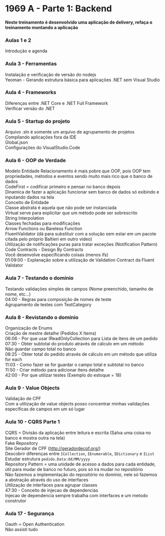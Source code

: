 # 1969 A - Parte 1: Backend

**Neste treinamento é desenvolvido uma aplicação de delivery, refaça o treinamento montando a aplicação**

### Aulas 1 e 2 
Introdução e agenda  

### Aula 3 - Ferramentas
Instalação e verificação de versão do nodejs  
Yeoman - Gerando estrutura básica para aplicações .NET sem Visual Studio  

### Aula 4 - Frameworks
Diferenças entre .NET Core e .NET Full Framework  
Verificar versão do .NET  

### Aula 5 - Startup do projeto
Arquivo .sln é somente um arquivo de agrupamento de projetos  
Compilando aplicações fora da IDE  
Global.json  
Configurações do VisualStudio.Code  

### Aula 6 - OOP de Verdade
Modelo Entidade Relacionamento é mais pobre que OOP, pois OOP tem propriedades, métodos e eventos sendo muito mais rico que o banco de dados  
CodeFirst = codificar primeiro e pensar no banco depois  
Dinamica de fazer a aplicação funcionar sem banco de dados só exibindo e inputando dados na tela  
Conceito de Entidade  
Classe abstrata é aquela que não pode ser instanciada  
Virtual serve para explicitar que um método pode ser sobrescrito  
String Interpolation  
Classes fechadas para  modificações  
Arrow Functions ou Bareless Function  
FluentValidator (dá para substituir com a solução sem estar em um pacote citada pelo próprio Baltieri em outro video)  
Utilização de notificações puras para tratar exceções (Notification Pattern)  
Code Contracts - Design By Contracts  
	Você desenvolve especificando coisas (menos ifs)  
01:09:00 - Explanação sobre a utilização de Validation Contract da Fluent Validator  

### Aula 7 - Testando o domínio
Testando validações simples de campos (Nome preenchido, tamanho de nome, etc...)  
04:00 - Regras para composição de nomes de teste  
Agrupamento de testes com TestCategory  

### Aula 8 - Revistando o domínio
Organização de Enums  
Criação de mestre detalhe (Pedidos X Items)  
06:06 - Por que usar IReadOnlyCollection para Lista de itens de um pedido  
07:30 - Obter subtotal do produto através de cálculo em um método  
	Não guardar campo total no banco  
08:25 - Obter total do pedido através de cálculo em um método que utiliza for each  
11:03 - Como fazer se for guardar o campo total e subtotal no banco  
11:50 - Criar método para adicionar itens detalhe  
42:00 - Por que utilizar testes (Exemplo do estoque = 18)  

### Aula 9 - Value Objects
Validação de CPF  
Com a utilização de value objects posso concentrar minhas validações específicas de campos em um só lugar  

### Aula 10 - CQRS Parte 1
CQRS = Divisão da aplicação entre leitura e escrita (Salva uma coisa no banco e mostra outra na tela)  
Fake Repository  
Site Gerador de CPF (http://geradordecpf.org/)  
Descobrir diferenças entre `ICollection`, `IEnumerable`, `IDictionary` e `IList`  
Estudar estrutura `pedido.Data:dd/MM/yyyy`  
Repository Pattern = uma unidade de acesso a dados para cada entidade, útil para mudar de banco no futuro, pois só ira mudar no repositório  
	Não fazemos a implementação do repositório no domínio, nele só fazemos a abstração através do uso de interfaces  
Utilização de interfaces para agrupar classes  
47:30 - Conceito de injecao de dependencias  
	Injecao de dependencia sempre trabalha com interfaces e um metodo construtor  
	
### Aula 17 - Segurança
Oauth = Open Authentication  
Não assisti tudo
